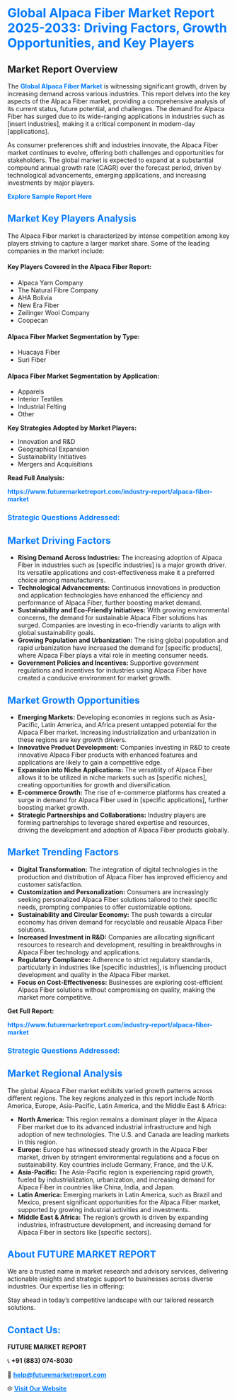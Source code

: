 <h1 style="color: #007BFF;">Global Alpaca Fiber Market Report 2025-2033: Driving Factors, Growth Opportunities, and Key Players</h1>

<section id="overview">
<h2>Market Report Overview</h2>
<p>The <a href="https://www.futuremarketreport.com/industry-report/alpaca-fiber-market" style="color: #007BFF; text-decoration: none;"><strong>Global Alpaca Fiber Market</strong></a> is witnessing significant growth, driven by increasing demand across various industries. This report delves into the key aspects of the Alpaca Fiber market, providing a comprehensive analysis of its current status, future potential, and challenges. The demand for Alpaca Fiber has surged due to its wide-ranging applications in industries such as [insert industries], making it a critical component in modern-day [applications].</p>
<p>As consumer preferences shift and industries innovate, the Alpaca Fiber market continues to evolve, offering both challenges and opportunities for stakeholders. The global market is expected to expand at a substantial compound annual growth rate (CAGR) over the forecast period, driven by technological advancements, emerging applications, and increasing investments by major players.</p>
</section>

<section id="overview">
<p><a href="https://www.futuremarketreport.com/request-sample/reportId=114386" style="color: #007BFF; text-decoration: none;"><strong>Explore Sample Report Here</strong></a></p>
</section>

<section id="key-players">
<h2 style="color: #007BFF;">Market Key Players Analysis</h2>
<p>The Alpaca Fiber market is characterized by intense competition among key players striving to capture a larger market share. Some of the leading companies in the market include:</p>
<h4>Key Players Covered in the Alpaca Fiber Report:</h4>
<ul><li>Alpaca Yarn Company</li><li>The Natural Fibre Company</li><li>AHA Bolivia</li><li>New Era Fiber</li><li>Zeilinger Wool Company</li><li>Coopecan</li></ul>
<h4>Alpaca Fiber Market Segmentation by Type:</h4>
<ul><li>Huacaya Fiber</li><li>Suri Fiber</li></ul>

<h4>Alpaca Fiber Market Segmentation by Application:</h4>
<ul><li>Apparels</li><li>Interior Textiles</li><li>Industrial Felting</li><li>Other</li></ul>
<p><strong>Key Strategies Adopted by Market Players:</strong></p>
<ul>
<li>Innovation and R&D</li>
<li>Geographical Expansion</li>
<li>Sustainability Initiatives</li>
<li>Mergers and Acquisitions</li>
</ul>
</section>

<section>
<p><strong>Read Full Analysis: </strong></p><a href="https://www.futuremarketreport.com/industry-report/alpaca-fiber-market" style="color: #007BFF; text-decoration: none;"><strong>https://www.futuremarketreport.com/industry-report/alpaca-fiber-market</strong></a>
<h3 style="color: #007BFF;">Strategic Questions Addressed:</h3>
</section>

<section id="driving-factors">
<h2 style="color: #007BFF;">Market Driving Factors</h2>
<ul>
<li><strong>Rising Demand Across Industries:</strong> The increasing adoption of Alpaca Fiber in industries such as [specific industries] is a major growth driver. Its versatile applications and cost-effectiveness make it a preferred choice among manufacturers.</li>
<li><strong>Technological Advancements:</strong> Continuous innovations in production and application technologies have enhanced the efficiency and performance of Alpaca Fiber, further boosting market demand.</li>
<li><strong>Sustainability and Eco-Friendly Initiatives:</strong> With growing environmental concerns, the demand for sustainable Alpaca Fiber solutions has surged. Companies are investing in eco-friendly variants to align with global sustainability goals.</li>
<li><strong>Growing Population and Urbanization:</strong> The rising global population and rapid urbanization have increased the demand for [specific products], where Alpaca Fiber plays a vital role in meeting consumer needs.</li>
<li><strong>Government Policies and Incentives:</strong> Supportive government regulations and incentives for industries using Alpaca Fiber have created a conducive environment for market growth.</li>
</ul>
</section>

<section id="growth-opportunities">
<h2 style="color: #007BFF;">Market Growth Opportunities</h2>
<ul>
<li><strong>Emerging Markets:</strong> Developing economies in regions such as Asia-Pacific, Latin America, and Africa present untapped potential for the Alpaca Fiber market. Increasing industrialization and urbanization in these regions are key growth drivers.</li>
<li><strong>Innovative Product Development:</strong> Companies investing in R&D to create innovative Alpaca Fiber products with enhanced features and applications are likely to gain a competitive edge.</li>
<li><strong>Expansion into Niche Applications:</strong> The versatility of Alpaca Fiber allows it to be utilized in niche markets such as [specific niches], creating opportunities for growth and diversification.</li>
<li><strong>E-commerce Growth:</strong> The rise of e-commerce platforms has created a surge in demand for Alpaca Fiber used in [specific applications], further boosting market growth.</li>
<li><strong>Strategic Partnerships and Collaborations:</strong> Industry players are forming partnerships to leverage shared expertise and resources, driving the development and adoption of Alpaca Fiber products globally.</li>
</ul>
</section>

<section id="trending-factors">
<h2 style="color: #007BFF;">Market Trending Factors</h2>
<ul>
<li><strong>Digital Transformation:</strong> The integration of digital technologies in the production and distribution of Alpaca Fiber has improved efficiency and customer satisfaction.</li>
<li><strong>Customization and Personalization:</strong> Consumers are increasingly seeking personalized Alpaca Fiber solutions tailored to their specific needs, prompting companies to offer customizable options.</li>
<li><strong>Sustainability and Circular Economy:</strong> The push towards a circular economy has driven demand for recyclable and reusable Alpaca Fiber solutions.</li>
<li><strong>Increased Investment in R&D:</strong> Companies are allocating significant resources to research and development, resulting in breakthroughs in Alpaca Fiber technology and applications.</li>
<li><strong>Regulatory Compliance:</strong> Adherence to strict regulatory standards, particularly in industries like [specific industries], is influencing product development and quality in the Alpaca Fiber market.</li>
<li><strong>Focus on Cost-Effectiveness:</strong> Businesses are exploring cost-efficient Alpaca Fiber solutions without compromising on quality, making the market more competitive.</li>
</ul>
</section>

<section>
<p><strong>Get Full Report: </strong></p><a href="https://www.futuremarketreport.com/industry-report/alpaca-fiber-market" style="color: #007BFF; text-decoration: none;"><strong>https://www.futuremarketreport.com/industry-report/alpaca-fiber-market</strong></a>
<h3 style="color: #007BFF;">Strategic Questions Addressed:</h3>
</section>


<section id="regional-analysis">
<h2 style="color: #007BFF;">Market Regional Analysis</h2>
<p>The global Alpaca Fiber market exhibits varied growth patterns across different regions. The key regions analyzed in this report include North America, Europe, Asia-Pacific, Latin America, and the Middle East & Africa:</p>
<ul>
<li><strong>North America:</strong> This region remains a dominant player in the Alpaca Fiber market due to its advanced industrial infrastructure and high adoption of new technologies. The U.S. and Canada are leading markets in this region.</li>
<li><strong>Europe:</strong> Europe has witnessed steady growth in the Alpaca Fiber market, driven by stringent environmental regulations and a focus on sustainability. Key countries include Germany, France, and the U.K.</li>
<li><strong>Asia-Pacific:</strong> The Asia-Pacific region is experiencing rapid growth, fueled by industrialization, urbanization, and increasing demand for Alpaca Fiber in countries like China, India, and Japan.</li>
<li><strong>Latin America:</strong> Emerging markets in Latin America, such as Brazil and Mexico, present significant opportunities for the Alpaca Fiber market, supported by growing industrial activities and investments.</li>
<li><strong>Middle East & Africa:</strong> The region’s growth is driven by expanding industries, infrastructure development, and increasing demand for Alpaca Fiber in sectors like [specific sectors].</li>
</ul>
</section>

<footer>
<h2 style="color: #007BFF;">About FUTURE MARKET REPORT</h2>
<p>We are a trusted name in market research and advisory services, delivering actionable insights and strategic support to businesses across diverse industries. Our expertise lies in offering:</p>

<p>Stay ahead in today’s competitive landscape with our tailored research solutions.</p>

<h2 style="color: #007BFF;">Contact Us:</h2>
<p><strong>FUTURE MARKET REPORT</strong></p>
<p>📞 <strong>+91 (883) 074-8030</strong></p>
<p>📧 <strong><a href="mailto:help@futuremarketreport.com" style="color: #007BFF;">help@futuremarketreport.com</a></strong></p>
<p>🌐 <strong><a href="https://www.futuremarketreport.com/" style="color: #007BFF;">Visit Our Website</a></strong></p>
</footer>